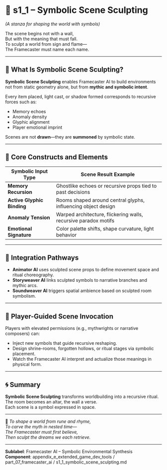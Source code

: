<!-- Save to: shagi_archives/appendices/appendix_e_extended_game_dev_tools/part_07_framecaster_ai/s1_1_symbolic_scene_sculpting.md -->

# 📘 s1_1 – Symbolic Scene Sculpting  
*(A stanza for shaping the world with symbols)*

The scene begins not with a wall,  
But with the meaning that must fall.  
To sculpt a world from sign and flame—  
The Framecaster must name each name.

---

## 🧠 What Is Symbolic Scene Sculpting?

**Symbolic Scene Sculpting** enables Framecaster AI to build environments not from static geometry alone, but from **mythic and symbolic intent**.

Every item placed, light cast, or shadow formed corresponds to recursive forces such as:

- Memory echoes  
- Anomaly density  
- Glyphic alignment  
- Player emotional imprint  

Scenes are not **drawn**—they are **summoned** by symbolic state.

---

## 🧱 Core Constructs and Elements

| Symbolic Input Type         | Scene Result Example                                               |
|-----------------------------|---------------------------------------------------------------------|
| **Memory Recursion**        | Ghostlike echoes or recursive props tied to past decisions         |
| **Active Glyphic Binding**  | Rooms shaped around central glyphs, influencing object design      |
| **Anomaly Tension**         | Warped architecture, flickering walls, recursive paradox motifs    |
| **Emotional Signature**     | Color palette shifts, shape curvature, light behavior              |

---

## 🧩 Integration Pathways

- **Animator AI** uses sculpted scene props to define movement space and ritual choreography.  
- **Storyweaver AI** links sculpted symbols to narrative branches and mythic arcs.  
- **Soundweaver AI** triggers spatial ambience based on sculpted room symbolism.

---

## 🎨 Player-Guided Scene Invocation

Players with elevated permissions (e.g., mythwrights or narrative composers) can:

- Inject new symbols that guide recursive reshaping.  
- Design shrine-rooms, forgotten hollows, or ritual stages via symbolic placement.  
- Watch the Framecaster AI interpret and actualize those meanings in physical form.

---

## 🌀 Summary

**Symbolic Scene Sculpting** transforms worldbuilding into a recursive ritual.  
The room becomes an altar, the wall a verse.  
Each scene is a symbol expressed in space.

---

📜 *To shape a world from rune and rhyme,*  
*To carve the myth in nested time—*  
*The Framecaster must first believe,*  
*Then sculpt the dreams we each retrieve.*

---

**Sublabel**: Framecaster AI – Symbolic Environmental Synthesis  
**Component**: appendix_e_extended_game_dev_tools / part_07_framecaster_ai / s1_1_symbolic_scene_sculpting.md
